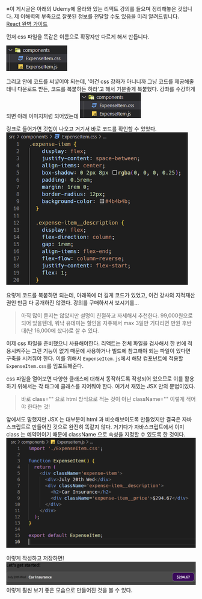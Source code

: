※이 게시글은 아래의 Udemy에 올라와 있는 리액트 강의를 들으며 정리해놓은 것입니다. 제 이해력의 부족으로 잘못된 정보를 전달할 수도 있음을 미리 알려드립니다.  
[React 완벽 가이드](https://www.udemy.com/course/best-react/)

먼저 css 파일을 똑같은 이름으로 확장자만 다르게 해서 만듭니다. 

![](./img/css_file.png)

그리고 안에 코드를 써넣어야 되는데, '이건 css 강좌가 아니니까 그냥 코드를 제공해줄테니 다운로드 받든, 코드를 복붙하든 하라'고 해서 기분좋게 복붙했다.
강좌를 수강하게 되면 아래 이미지처럼 되어있는데
![](./img/css_file.png)

링크로 들어가면 깃헙이 나오고 거기서 바로 코드를 확인할 수 있었다.
![](./img/css_code.png)

요렇게 코드를 복붙하면 되는데, 아래쪽에 더 길게 코드가 있었고, 이건 강사의 지적재산권인 만큼 다 공개하진 않겠다. 강의를 구매하셔서 보시기를...
> 아직 많이 듣지는 않았지만 설명이 친절하고 자세해서 추천한다. 99,000원으로 되어 있을텐데, 워낙 유데미는 할인을 자주해서 max 3일만 기다리면 만원 후반대(난 16,000에 샀다)로 살 수 있다.

이제 css 파일을 준비했으니 사용해야한다.
리액트는 전체 파일을 검사해서 한 번에 적용시켜주는 그런 기능이 없기 때문에 사용하거나 빌드에 참고해야 되는 파일이 있다면 구축을 시켜줘야 한다. 이를 위해서 ```ExpenseItem.js```에서 해당 컴포넌트에 적용할 ```ExpenseItem.css```를 임포트해준다. 

css 파일을 열어보면 다양한 클래스에 대해서 동작하도록 작성되어 있으므로 이를 활용하기 위해서는 각 태그에 클래스를 지어줘야 한다. 
여기서 재밌는 JSX 만의 문법이있다. 
> 바로 class="" 으로 html 방식으로 적는 것이 아닌 className="" 이렇게 적어야 한다는 것! 

앞에서도 말했지만 JSX 는 대부분이 html 과 비슷해보이도록 만들었지만 결국은 자바스크립트로 만들어진 것으로 완전히 똑같지 않다. 거기다가 자바스크립트에서 이미 class 는 예약어이기 때문에 className 으로 속성을 지정할 수 있도록 한 것이다. 
![](./img/classname.png)

이렇게 작성하고 저장하면!
![](./img/result.png)
이렇게 훨씬 보기 좋은 모습으로 만들어진 것을 볼 수 있다.